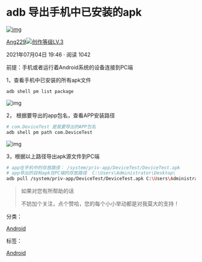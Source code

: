 # adb 导出手机中已安装的apk

[![img](https://p3-passport.byteimg.com/img/user-avatar/66ba8a6be63641217382abf1d90c4214~100x100.awebp)](https://juejin.cn/user/4486468983602813)

[Ang229![创作等级LV.3](https://p6-juejin.byteimg.com/tos-cn-i-k3u1fbpfcp/922e26916a444513bceddad5bcf437e1~tplv-k3u1fbpfcp-no-mark:0:0:0:0.awebp)](https://juejin.cn/user/4486468983602813)

2021年07月04日 19:46 · 阅读 1042

前提：手机或者运行着Android系统的设备连接到PC端

1，查看手机中已安装的所有apk文件

```bash
adb shell pm list package
```

![img](https://p3-juejin.byteimg.com/tos-cn-i-k3u1fbpfcp/2ba13ec6065e4dc884e9f550ee3bccb0~tplv-k3u1fbpfcp-zoom-in-crop-mark:4536:0:0:0.awebp)

2， 根据要导出的app包名，查看APP安装路径

```bash
# com.DeviceTest 是我要导出的APP包名
adb shell pm path com.DeviceTest
```

![img](https://p3-juejin.byteimg.com/tos-cn-i-k3u1fbpfcp/ce84ba9210ca4a3db38315f287f9f2ad~tplv-k3u1fbpfcp-zoom-in-crop-mark:4536:0:0:0.awebp)

3，根据以上路径导出apk源文件到PC端

```bash
# app在手机中的存放路径： /system/priv-app/DeviceTest/DeviceTest.apk  
# app导出的目标apk在PC端的存放路径  C:\Users\Administrator\Desktop\
adb pull /system/priv-app/DeviceTest/DeviceTest.apk C:\Users\Administrator\Desktop\
```

> 如果对您有所帮助的话
>
> 不妨加个关注，点个赞哈，您的每个小小举动都是对我莫大的支持！

分类：

[Android](https://juejin.cn/android)

标签：

[Android](https://juejin.cn/tag/Android)